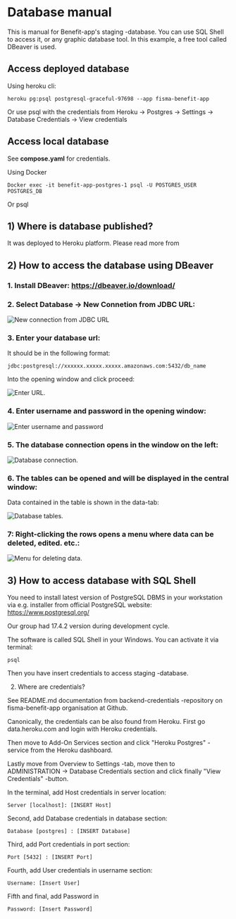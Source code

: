 # Database manual

This is manual for Benefit-app's staging -database. You can use SQL Shell to access it, or any graphic database tool. In this example, a free tool called DBeaver is used.

## Access deployed database
Using heroku cli:

`heroku pg:psql postgresql-graceful-97698 --app fisma-benefit-app`

Or use psql with the credentials from Heroku -> Postgres -> Settings -> Database Credentials -> View credentials

## Access local database
See **compose.yaml** for credentials.

Using Docker

`Docker exec -it benefit-app-postgres-1 psql -U POSTGRES_USER POSTGRES_DB`

Or psql

## 1) Where is database published?

It was deployed to Heroku platform.
Please read more from

## 2) How to access the database using DBeaver

### 1. Install DBeaver: https://dbeaver.io/download/

### 2. Select Database -> New Connetion from JDBC URL:

![New connection from JDBC URL](img/images_for_manuals/database_manual_new_connection_from_JDBC_URL.png)

### 3. Enter your database url:

It should be in the following format:

`jdbc:postgresql://xxxxxx.xxxxx.xxxxx.amazonaws.com:5432/db_name`

Into the opening window and click proceed:

![Enter URL.](img/images_for_manuals/database_manual_enter_url.png)


### 4. Enter username and password in the opening window:


![Enter username and password](img/images_for_manuals/database_manual_enter_username_and_password.png)

### 5. The database connection opens in the window on the left:


![Database connection.](img/images_for_manuals/database_manual_database_connection.png)

### 6. The tables can be opened and will be displayed in the central window:

Data contained in the table is shown in the data-tab:


![Database tables.](img/images_for_manuals/database_manual_tables.png)

### 7: Right-clicking the rows opens a menu where data can be deleted, edited. etc.:


![Menu for deleting data.](img/images_for_manuals/database_manual_menu_for_delete_data.png)



## 3) How to access database with SQL Shell

You need to install latest version of PostgreSQL DBMS in your workstation via e.g. installer from official PostgreSQL website:
https://www.postgresql.org/

Our group had 17.4.2 version during development cycle.

The software is called SQL Shell in your Windows. You can activate it 
via terminal:

```
psql
```

Then you have insert credentials to access staging -database.

2) Where are credentials?

See README.md documentation from backend-credentials -repository on 
fisma-benefit-app organisation at Github.

Canonically, the credentials can be also found from Heroku.
First go data.heroku.com and login with Heroku credentials.

Then move to Add-On Services section and click "Heroku Postgres" -service from the Heroku dashboard.

Lastly move from Overview to Settings -tab, move then to ADMINISTRATION -> Database Credentials section and click finally "View Credentials" -button. 

In the terminal, add Host credentials in server location:
```
Server [localhost]: [INSERT Host]
```

Second, add Database credentials in database section:
```
Database [postgres] : [INSERT Database]
```

Third, add Port credentials in port section:
```
Port [5432] : [INSERT Port]
```

Fourth, add User credentials in username section:
```
Username: [Insert User]
```

Fifth and final, add Password in 
```
Password: [Insert Password]
```
